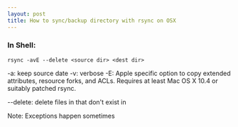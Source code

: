 ```yaml
---
layout: post
title: How to sync/backup directory with rsync on OSX
---
```

### In Shell:

	rsync -avE --delete <source dir> <dest dir>

-a: keep source date
-v: verbose
-E: Apple specific option  to  copy  extended  attributes,  resource forks,  and  ACLs.   Requires at least Mac OS X 10.4 or suitably patched rsync.

--delete: delete files in <dest dir> that don't exist in <source dir>

Note: Exceptions happen sometimes


